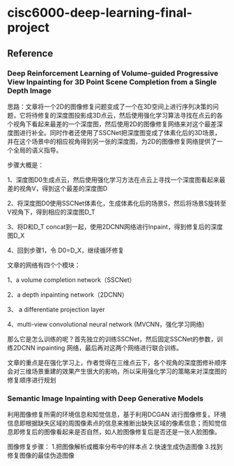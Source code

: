 # cisc6000-deep-learning-final-project

## Reference
### Deep Reinforcement Learning of Volume-guided Progressive View Inpainting for 3D Point Scene Completion from a Single Depth Image

思路：文章将一个2D的图像修复问题变成了一个在3D空间上进行序列决策的问题，它将待修复的深度图投影成3D点云，然后使用强化学习算法寻找在点云的各个视角下看起来最差的一个深度图，然后使用2D的图像修复网络来对这个最差深度图进行补全。同时作者还使用了SSCNet把深度图变成了体素化后的3D场景，并在这个场景中的相应视角得到另一张的深度图，为2D的图像修复网络提供了一个全局的语义指导。

步骤大概是：

1、深度图D0生成点云，然后使用强化学习方法在点云上寻找一个深度图看起来最差的视角V，得到这个最差的深度图D

2、将深度图D0使用SSCNet体素化，生成体素化后的场景S，然后将场景S旋转至V视角下，得到相应的深度图D_T

3、将D和D_T concat到一起，使用2DCNN网络进行Inpaint，得到修复后的深度图D_X

4、回到步骤1，令 D0=D_X，继续循环修复

文章的网络有四个个模块：

1、a volume completion network（SSCNet）

2、a depth inpainting network（2DCNN）

3、 a differentiate projection layer

4、multi-view convolutional neural network (MVCNN，强化学习网络)

那么它是怎么训练的呢？首先独立的训练SSCNet，然后固定SSCNet的参数，训练2DCNN inpainting 网络，最后再对这两个网络进行联合训练。

文章的重点是在强化学习上，作者觉得在三维点云下，各个视角的深度图修补顺序会对三维场景重建的效果产生很大的影响，所以采用强化学习的策略来对深度图的修复顺序进行规划


### Semantic Image Inpainting with Deep Generative Models
利用图像修复所需的环境信息和知觉信息，基于利用DCGAN 进行图像修复。环境信息即根据缺失区域的周围像素点的信息来推断出缺失区域的像素信息；而知觉信息即修复后的图像看起来是否自然，如人脸图像修复后是否还是一张人脸图像。

图像修复步骤：
1.把图像解析成概率分布中的样本点
2.快速生成伪造图像
3.找到修复图像的最佳伪造图像
